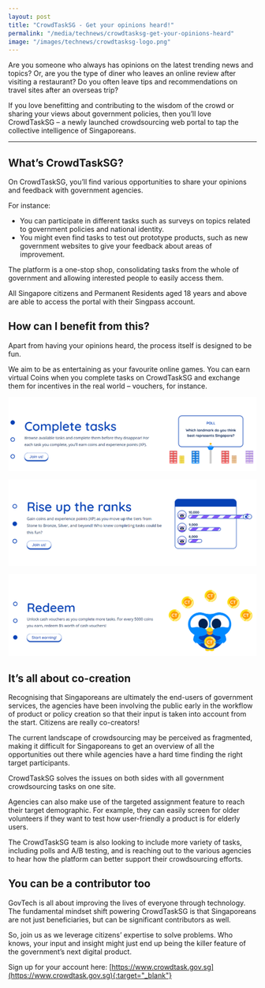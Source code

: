 ```yaml
---
layout: post
title: "CrowdTaskSG - Get your opinions heard!"
permalink: "/media/technews/crowdtasksg-get-your-opinions-heard"
image: "/images/technews/crowdtasksg-logo.png"
---
```


Are you someone who always has opinions on the latest trending news and topics? Or, are you the type of diner who leaves an online review after visiting a restaurant? Do you often leave tips and recommendations on travel sites after an overseas trip? 

If you love benefitting and contributing to the wisdom of the crowd or sharing your views about government policies, then you’ll love CrowdTaskSG – a newly launched crowdsourcing web portal to tap the collective intelligence of Singaporeans. 

---

## What’s CrowdTaskSG?

On CrowdTaskSG, you’ll find various opportunities to share your opinions and feedback with government agencies.

For instance:
* You can participate in different tasks such as surveys on topics related to government policies and national identity.
* You might even find tasks to test out prototype products, such as new government websites to give your feedback about areas of improvement.

The platform is a one-stop shop, consolidating tasks from the whole of government and allowing interested people to easily access them. 

All Singapore citizens and Permanent Residents aged 18 years and above are able to access the portal with their Singpass account.

## How can I benefit from this? 

Apart from having your opinions heard, the process itself is designed to be fun. 

We aim to be as entertaining as your favourite online games. You can earn virtual Coins when you complete tasks on CrowdTaskSG and exchange them for incentives in the real world – vouchers, for instance. 

![Complete tasks](/images/technews/crowdtasksg-complete-tasks.png)

![Rise up the ranks](/images/technews/crowdtasksg-rise-up-the-ranks.png)

![Redeem](/images/technews/crowdtasksg-redeem.png)

## It’s all about co-creation

Recognising that Singaporeans are ultimately the end-users of government services, the agencies have been involving the public early in the workflow of product or policy creation so that their input is taken into account from the start. Citizens are really co-creators!

The current landscape of crowdsourcing may be perceived as fragmented, making it difficult for Singaporeans to get an overview of all the opportunities out there while agencies have a hard time finding the right target participants. 

CrowdTaskSG solves the issues on both sides with all government crowdsourcing tasks on one site. 

Agencies can also make use of the targeted assignment feature to reach their target demographic. For example, they can easily screen for older volunteers if they want to test how user-friendly a product is for elderly users. 

The CrowdTaskSG team is also looking to include more variety of tasks, including polls and A/B testing, and is reaching out to the various agencies to hear how the platform can better support their crowdsourcing efforts. 

## You can be a contributor too

GovTech is all about improving the lives of everyone through technology. The fundamental mindset shift powering CrowdTaskSG is that Singaporeans are not just beneficiaries, but can be significant contributors as well. 

So, join us as we leverage citizens’ expertise to solve problems. Who knows, your input and insight might just end up being the killer feature of the government’s next digital product. 

Sign up for your account here: [https://www.crowdtask.gov.sg](https://www.crowdtask.gov.sg){:target="_blank"}

